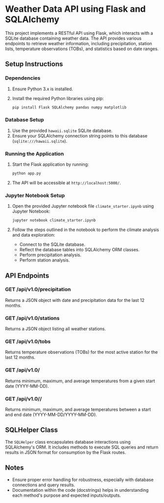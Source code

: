 # Weather Data API using Flask and SQLAlchemy

This project implements a RESTful API using Flask, which interacts with a SQLite database containing weather data. The API provides various endpoints to retrieve weather information, including precipitation, station lists, temperature observations (TOBs), and statistics based on date ranges.

## Setup Instructions

### Dependencies

1. Ensure Python 3.x is installed.
2. Install the required Python libraries using pip:

    ```sh
    pip install Flask SQLAlchemy pandas numpy matplotlib
    ```

### Database Setup

1. Use the provided `hawaii.sqlite` SQLite database.
2. Ensure your SQLAlchemy connection string points to this database (`sqlite:///hawaii.sqlite`).

### Running the Application

1. Start the Flask application by running:

    ```sh
    python app.py
    ```

2. The API will be accessible at `http://localhost:5000/`.

### Jupyter Notebook Setup

1. Open the provided Jupyter notebook file `climate_starter.ipynb` using Jupyter Notebook:

    ```sh
    jupyter notebook climate_starter.ipynb
    ```

2. Follow the steps outlined in the notebook to perform the climate analysis and data exploration:
    - Connect to the SQLite database.
    - Reflect the database tables into SQLAlchemy ORM classes.
    - Perform precipitation analysis.
    - Perform station analysis.

## API Endpoints

### GET /api/v1.0/precipitation

Returns a JSON object with date and precipitation data for the last 12 months.

### GET /api/v1.0/stations

Returns a JSON object listing all weather stations.

### GET /api/v1.0/tobs

Returns temperature observations (TOBs) for the most active station for the last 12 months.

### GET /api/v1.0/<start>

Returns minimum, maximum, and average temperatures from a given start date (YYYY-MM-DD).

### GET /api/v1.0/<start>/<end>

Returns minimum, maximum, and average temperatures between a start and end date (YYYY-MM-DD/YYYY-MM-DD).

## SQLHelper Class

The `SQLHelper` class encapsulates database interactions using SQLAlchemy's ORM. It includes methods to execute SQL queries and return results in JSON format for consumption by the Flask routes.

## Notes

- Ensure proper error handling for robustness, especially with database connections and query results.
- Documentation within the code (docstrings) helps in understanding each method's purpose and expected inputs/outputs.

